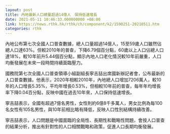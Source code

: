 ```yaml
---
layout: post
title: 內地最新人口總量超過14億人　保持低速增長
date: 2021-05-11 10:46:33.000000000 +08:00
link: https://news.rthk.hk/rthk/ch/component/k2/1590251-20210511.htm
categories: rthk
---
```


內地公布第七次全國人口普查數據，總人口量超過14億人，15至59歲人口雖然佔總人口達63%。但較2010年的普查，下降6.79個百分點，60歲以上人口佔總人口達18%，較10年前升5.44個百分點，顯示內地人口老化情況較10年前嚴重，人口均衡發展在未來一段時間持續面臨壓力。

國務院第七次全國人口普查領導小組副組長寧吉喆出席國新辦記者會，公布最新的人口普查數據。他表示，2020年相較2010年，內地總人口增加7206萬人，較10年的人口增長5.35%，平均年增長0.53%，但相較10年前的普查，每年年均增長率下降0.04百分點，反映中國在過去10年來，人口保持低速增長。

寧吉喆表示，全國有超過7億名男性，女性則約6億8千多萬人，男女比例為每100名女性有105名男性，與10年前相比略有降低，反映人口性別結構持續改善。

寧吉喆表示，人口問題是中國面臨的全局性、長期性和戰略性問題，會按人口普查的結果分析，推出有針對性的人口相關戰略和政策，促進人口長期均衡發展。

